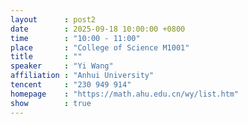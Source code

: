```yaml
---
layout      : post2
date        : 2025-09-18 10:00:00 +0800
time        : "10:00 - 11:00"
place       : "College of Science M1001"
title       : ""
speaker     : "Yi Wang"
affiliation : "Anhui University"
tencent     : "230 949 914"
homepage    : "https://math.ahu.edu.cn/wy/list.htm"
show        : true
---
```

